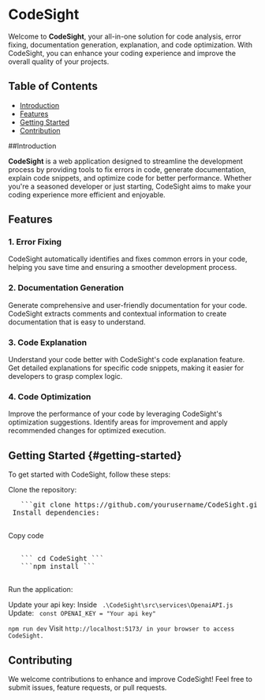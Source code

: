 # CodeSight

Welcome to **CodeSight**, your all-in-one solution for code analysis, error fixing, documentation generation, explanation, and code optimization. With CodeSight, you can enhance your coding experience and improve the overall quality of your projects.

## Table of Contents
- [Introduction](#introduction)
- [Features](#features)
- [Getting Started](#getting-started)
- [Contribution](#contribution)


##Introduction  

**CodeSight** is a web application designed to streamline the development process by providing tools to fix errors in code, generate documentation, explain code snippets, and optimize code for better performance. Whether you're a seasoned developer or just starting, CodeSight aims to make your coding experience more efficient and enjoyable.

## Features

### 1. Error Fixing
CodeSight automatically identifies and fixes common errors in your code, helping you save time and ensuring a smoother development process.

### 2. Documentation Generation
Generate comprehensive and user-friendly documentation for your code. CodeSight extracts comments and contextual information to create documentation that is easy to understand.

### 3. Code Explanation
Understand your code better with CodeSight's code explanation feature. Get detailed explanations for specific code snippets, making it easier for developers to grasp complex logic.

### 4. Code Optimization
Improve the performance of your code by leveraging CodeSight's optimization suggestions. Identify areas for improvement and apply recommended changes for optimized execution.

## Getting Started {#getting-started}

To get started with CodeSight, follow these steps:

Clone the repository:
<pre>
   ```git clone https://github.com/yourusername/CodeSight.git```
 Install dependencies:

</pre>
 Copy code
 <pre>
    
   ``` cd CodeSight ```
   ```npm install ```
 </pre>


 Run the application:

Update your api key:
 Inside ```
 .\CodeSight\src\services\OpenaiAPI.js``` 
 Update:
``` const OPENAI_KEY = "Your api key"```

 
 ```npm run dev```
 Visit ```http://localhost:5173/ in your browser to access CodeSight.```


## Contributing

We welcome contributions to enhance and improve CodeSight! Feel free to submit issues, feature requests, or pull requests.

